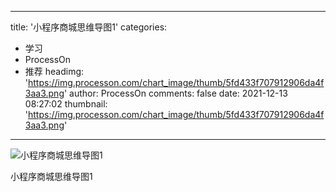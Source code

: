 
---
title: '小程序商城思维导图1'
categories: 
 - 学习
 - ProcessOn
 - 推荐
headimg: 'https://img.processon.com/chart_image/thumb/5fd433f707912906da4f3aa3.png'
author: ProcessOn
comments: false
date: 2021-12-13 08:27:02
thumbnail: 'https://img.processon.com/chart_image/thumb/5fd433f707912906da4f3aa3.png'
---

<div>   
<img class="thumb" alt="小程序商城思维导图1" src="https://img.processon.com/chart_image/thumb/5fd433f707912906da4f3aa3.png" referrerpolicy="no-referrer">
<p>小程序商城思维导图1</p>  
</div>
            